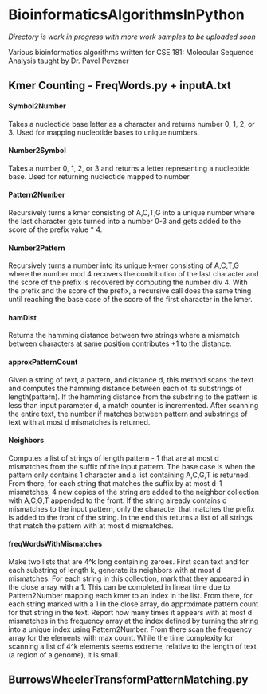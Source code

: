 # BioinformaticsAlgorithmsInPython
*Directory is work in progress with more work samples to be uploaded soon*

Various bioinformatics algorithms written for CSE 181: Molecular Sequence Analysis taught by Dr. Pavel Pevzner

## Kmer Counting - FreqWords.py + inputA.txt
#### Symbol2Number
Takes a nucleotide base letter as a character and returns number 0, 1, 2, or 3. Used for mapping nucleotide bases to unique numbers.
#### Number2Symbol
Takes a number 0, 1, 2, or 3 and returns a letter representing a nucleotide base. Used for returning nucleotide mapped to number.
#### Pattern2Number
Recursively turns a kmer consisting of A,C,T,G into a unique number where the last character gets turned into a number 0-3 and gets added to the score of the prefix value * 4.  
#### Number2Pattern
Recursively turns a number into its unique k-mer consisting of A,C,T,G where the number mod 4 recovers the contribution of the last character and the score of the prefix is recovered by computing the number div 4. With the prefix and the score of the prefix, a recursive call does the same thing until reaching the base case of the score of the first character in the kmer. 
#### hamDist
Returns the hamming distance between two strings where a mismatch between characters at same position contributes +1 to the distance. 
#### approxPatternCount
Given a string of text, a pattern, and distance d, this method scans the text and computes the hamming distance between each of its substrings of length(pattern). If the hamming distance from the substring to the pattern is less than input parameter d, a match counter is incremented. After scanning the entire text, the number if matches between pattern and substrings of text with at most d mismatches is returned. 
#### Neighbors
Computes a list of strings of length pattern - 1 that are at most d mismatches from the suffix of the input pattern. The base case is when the pattern only contains 1 character and a list containing A,C,G,T is returned.  From there, for each string that matches the suffix by at most d-1 mismatches, 4 new copies of the string are added to the neighbor collection with A,C,G,T appended to the front. If the string already contains d mismatches to the input pattern, only the character that matches the prefix is added to the front of the string. In the end this returns a list of all strings that match the pattern with at most  d mismatches. 
#### freqWordsWithMismatches
Make two lists that are 4^k long containing zeroes. First scan text and for each substring of length k, generate its neighbors with at most d mismatches. For each string in this collection, mark that they appeared in the close array with a 1. This can be completed in linear time due to Pattern2Number mapping each kmer to an index in the list. From there, for each string marked with a 1 in the close array, do approximate pattern count for that string in the text. Report how many times it appears with at most d mismatches in the frequency array at the index defined by turning the string into a unique index using Pattern2Number. From there scan the frequency array for the elements with max count. While the time complexity for scanning a list of 4^k elements seems extreme, relative to the length of text (a region of a genome), it is small. 

## BurrowsWheelerTransformPatternMatching.py
